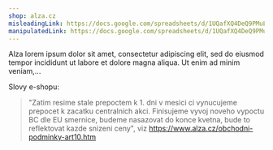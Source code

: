 ```yaml
---
shop: alza.cz
misleadingLink: https://docs.google.com/spreadsheets/d/1UQafXQ4DeQ9PMuLDF59CdGmDQ-qSfH9LMq6ON6h_wsU/edit#gid=0
manipulatedLink: https://docs.google.com/spreadsheets/d/1UQafXQ4DeQ9PMuLDF59CdGmDQ-qSfH9LMq6ON6h_wsU/edit#gid=145444357
---
```


Alza lorem ipsum dolor sit amet, consectetur adipiscing elit, sed do eiusmod tempor incididunt ut labore et dolore magna aliqua. Ut enim ad minim veniam,...

Slovy e-shopu:

> "Zatim resime stale prepoctem k 1. dni v mesici ci vynucujeme prepocet k zacatku centralnich akci.
Finisujeme vyvoj noveho vypoctu BC dle EU smernice, budeme nasazovat do konce kvetna, bude to reflektovat kazde snizeni ceny", viz https://www.alza.cz/obchodni-podminky-art10.htm
